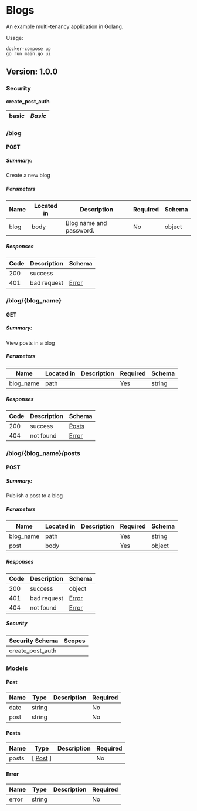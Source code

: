 # Blogs
An example multi-tenancy application in Golang.

Usage:
```
docker-compose up
go run main.go ui
```

## Version: 1.0.0

### Security
**create_post_auth**  

|basic|*Basic*|
|---|---|

### /blog

#### POST
##### Summary:

Create a new blog

##### Parameters

| Name | Located in | Description | Required | Schema |
| ---- | ---------- | ----------- | -------- | ---- |
| blog | body | Blog name and password. | No | object |

##### Responses

| Code | Description | Schema |
| ---- | ----------- | ------ |
| 200 | success |  |
| 401 | bad request | [Error](#error) |

### /blog/{blog_name}

#### GET
##### Summary:

View posts in a blog

##### Parameters

| Name | Located in | Description | Required | Schema |
| ---- | ---------- | ----------- | -------- | ---- |
| blog_name | path |  | Yes | string |

##### Responses

| Code | Description | Schema |
| ---- | ----------- | ------ |
| 200 | success | [Posts](#posts) |
| 404 | not found | [Error](#error) |

### /blog/{blog_name}/posts

#### POST
##### Summary:

Publish a post to a blog

##### Parameters

| Name | Located in | Description | Required | Schema |
| ---- | ---------- | ----------- | -------- | ---- |
| blog_name | path |  | Yes | string |
| post | body |  | Yes | object |

##### Responses

| Code | Description | Schema |
| ---- | ----------- | ------ |
| 200 | success | object |
| 401 | bad request | [Error](#error) |
| 404 | not found | [Error](#error) |

##### Security

| Security Schema | Scopes |
| --- | --- |
| create_post_auth | |

### Models


#### Post

| Name | Type | Description | Required |
| ---- | ---- | ----------- | -------- |
| date | string |  | No |
| post | string |  | No |

#### Posts

| Name | Type | Description | Required |
| ---- | ---- | ----------- | -------- |
| posts | [ [Post](#post) ] |  | No |

#### Error

| Name | Type | Description | Required |
| ---- | ---- | ----------- | -------- |
| error | string |  | No |